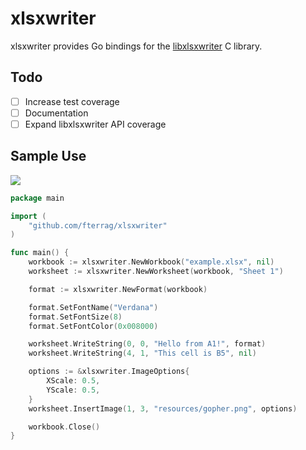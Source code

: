 xlsxwriter
==========

xlsxwriter provides Go bindings for the [libxlsxwriter](https://github.com/jmcnamara/libxlsxwriter) C library.

## Todo
- [ ] Increase test coverage
- [ ] Documentation
- [ ] Expand libxlsxwriter API coverage

## Sample Use

![](https://cloud.githubusercontent.com/assets/22901700/23842694/75b0b3c2-078c-11e7-8ef6-5ae9489971b6.png)

```go
package main

import (
    "github.com/fterrag/xlsxwriter"
)

func main() {
    workbook := xlsxwriter.NewWorkbook("example.xlsx", nil)
    worksheet := xlsxwriter.NewWorksheet(workbook, "Sheet 1")

    format := xlsxwriter.NewFormat(workbook)

    format.SetFontName("Verdana")
    format.SetFontSize(8)
    format.SetFontColor(0x008000)

    worksheet.WriteString(0, 0, "Hello from A1!", format)
    worksheet.WriteString(4, 1, "This cell is B5", nil)

    options := &xlsxwriter.ImageOptions{
        XScale: 0.5,
        YScale: 0.5,
    }
    worksheet.InsertImage(1, 3, "resources/gopher.png", options)

    workbook.Close()
}
```
